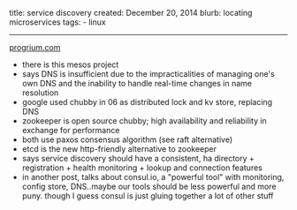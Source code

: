 title: service discovery
created: December 20, 2014
blurb: locating microservices
tags:
    - linux

---

[progrium.com](http://progrium.com/blog/2014/07/29/understanding-modern-service-discovery-with-docker)

* there is this mesos project
* says DNS is insufficient due to the impracticalities of managing one's own DNS
and the inability to handle real-time changes in name resolution
* google used chubby in 06 as distributed lock and kv store, replacing DNS
* zookeeper is open source chubby; high availability and reliability in exchange for performance
* both use paxos consensus algorithm (see raft alternative)
* etcd is the new http-friendly alternative to zookeeper
* says service discovery should have a consistent, ha directory + registration +
health monitoring + lookup and connection features
* in another post, talks about consul.io, a "powerful tool" with monitoring,
config store, DNS..maybe our tools should be less powerful and more puny.
though I guess consul is just gluing together a lot of other stuff
